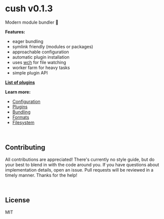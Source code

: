 # cush v0.1.3

Modern module bundler 🎁

**Features:**
- eager bundling
- symlink friendly (modules or packages)
- approachable configuration
- automatic plugin installation
- uses [wch][wch] for file watching
- worker farm for heavy tasks
- simple plugin API

[wch]: https://github.com/aleclarson/wch

[**List of plugins**](https://github.com/aleclarson/cush/wiki/Plugins)

**Learn more:**
- [Configuration](./docs/config.md)
- [Plugins](./docs/plugin.md)
- [Bundling](./docs/bundling.md)
- [Formats](./docs/format.md)
- [Filesystem](./docs/fs.md)

&nbsp;

## Contributing

All contributions are appreciated! There's currently no style guide, but do your best to blend in with the code around you. If you have questions about implementation details, open an issue. Pull requests will be reviewed in a timely manner. Thanks for the help!

&nbsp;

## License

MIT
